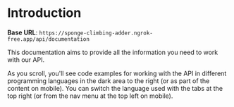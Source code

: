 # Introduction



<aside>
    <strong>Base URL</strong>: <code>https://sponge-climbing-adder.ngrok-free.app/api/documentation</code>
</aside>

This documentation aims to provide all the information you need to work with our API.

<aside>As you scroll, you'll see code examples for working with the API in different programming languages in the dark area to the right (or as part of the content on mobile).
You can switch the language used with the tabs at the top right (or from the nav menu at the top left on mobile).</aside>

